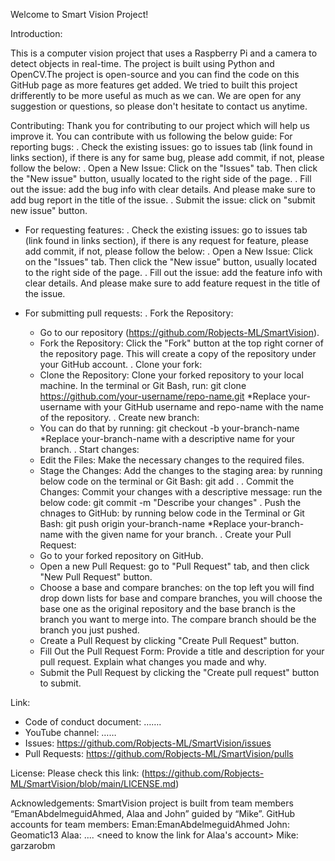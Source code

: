 Welcome to Smart Vision Project!

Introduction:

This is a computer vision project that uses a Raspberry Pi and a camera to detect objects in real-time. The project is built using Python and OpenCV.The project is open-source and you can find the code on this GitHub page as more features get added. We tried to built this project drifferently to be more useful as much as we can. We are open for any suggestion or questions, so please don't hesitate to contact us anytime.

Contributing:
Thank you for contributing to our project which will help us improve it. You can contribute with us following the below guide:
For reporting bugs:
  . Check the existing issues: go to issues tab (link found in links section), if there is any for same bug, please add commit, if       not, please follow the below:
 	    . Open a New Issue: Click on the "Issues" tab. Then click the "New issue" button, usually located to the right side of the page.
 	    . Fill out the issue: add the bug info with clear details. And please make sure to add bug report in the title of the issue.
 	    . Submit the issue: click on "submit new issue" button.
 	
-	For requesting features:
  . Check the existing issues: go to issues tab (link found in links section), if there is any request for feature, please add            commit, if not, please follow the below:
 	    . Open a New Issue: Click on the "Issues" tab. Then click the "New issue" button, usually located to the right side of the page.
 	    . Fill out the issue: add the feature info with clear details. And please make sure to add feature request in the title of the          issue.
  
-	For submitting pull requests:
  . Fork the Repository:
 	  - Go to our repository (https://github.com/Robjects-ML/SmartVision).
    - Fork the Repository: Click the "Fork" button at the top right corner of the repository page. This will create a copy of the           repository under your GitHub account.
  . Clone your fork:
    - Clone the Repository: Clone your forked repository to your local machine. In the terminal or Git Bash, run:
      git clone https://github.com/your-username/repo-name.git
       *Replace your-username with your GitHub username and repo-name with the name of the repository.
  . Create new branch:
    - You can do that by running:
      git checkout -b your-branch-name
      *Replace your-branch-name with a descriptive name for your branch.
  . Start changes:
    - Edit the Files: Make the necessary changes to the required files.
    - Stage the Changes: Add the changes to the staging area: by running below code on the terminal or Git Bash:
      git add .
  . Commit the Changes: Commit your changes with a descriptive message: run the below code:
      git commit -m "Describe your changes"
  . Push the chnages to GitHub: by running below code in the Terminal or Git Bash:
      git push origin your-branch-name
      *Replace your-branch-name with the given name for your branch.
  . Create your Pull Request:
    - Go to your forked repository on GitHub.
    - Open a new Pull Request: go to "Pull Request" tab, and then click "New Pull Request" button.
    - Choose a base and compare branches: on the top left you will find drop down lists for base and compare branches, you will             choose the base one as the original repository and the base branch is the branch you want to merge into. The compare branch           should be the branch you just pushed.
    - Create a Pull Request by clicking "Create Pull Request" button.
    - Fill Out the Pull Request Form: Provide a title and description for your pull request. Explain what changes you made and why.
    - Submit the Pull Request by clicking the "Create pull request" button to submit.

Link:
-	Code of conduct document: …….<need to add the link after creating a COD>
-	YouTube channel: …… <need to know the youtube chnanel link>
-	Issues: https://github.com/Robjects-ML/SmartVision/issues
-	Pull Requests: https://github.com/Robjects-ML/SmartVision/pulls

License:
Please check this link: (https://github.com/Robjects-ML/SmartVision/blob/main/LICENSE.md)

Acknowledgements:
SmartVision project is built from team members “EmanAbdelmeguidAhmed, Alaa and John” guided by “Mike”.
GitHub accounts for team members:
Eman:EmanAbdelmeguidAhmed
John: Geomatic13
Alaa: .... <need to  know the link for Alaa's account>
Mike: garzarobm
